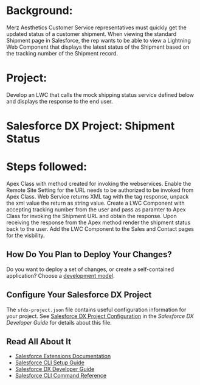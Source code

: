 # Background:
Merz Aesthetics Customer Service representatives must quickly get the updated status of a customer shipment. When viewing the standard Shipment page in Salesforce, the rep wants to be able to view a Lightning Web Component that displays the latest status of the Shipment based on the tracking number of the Shipment record.

# Project:
Develop an LWC that calls the mock shipping status service defined below and displays the response to the end user.

# Salesforce DX Project: Shipment Status

# Steps followed: 
Apex Class with method created for invoking the webservices. Enable the Remote Site Setting for the URL needs to be authorized to be invoked from Apex Class.
Web Service returns XML tag with the tag response, unpack the xml value the return as string value.
Create a LWC Component with accepting tracking number from the user and pass as paramter to Apex Class for invoking the Shipment URL and obtain the response. 
Upon receiving the response from the Apex method render the shipment status back to the user.
Add the LWC Component to the Sales and Contact pages for the visbility.

## How Do You Plan to Deploy Your Changes?

Do you want to deploy a set of changes, or create a self-contained application? Choose a [development model](https://developer.salesforce.com/tools/vscode/en/user-guide/development-models).

## Configure Your Salesforce DX Project

The `sfdx-project.json` file contains useful configuration information for your project. See [Salesforce DX Project Configuration](https://developer.salesforce.com/docs/atlas.en-us.sfdx_dev.meta/sfdx_dev/sfdx_dev_ws_config.htm) in the _Salesforce DX Developer Guide_ for details about this file.

## Read All About It

- [Salesforce Extensions Documentation](https://developer.salesforce.com/tools/vscode/)
- [Salesforce CLI Setup Guide](https://developer.salesforce.com/docs/atlas.en-us.sfdx_setup.meta/sfdx_setup/sfdx_setup_intro.htm)
- [Salesforce DX Developer Guide](https://developer.salesforce.com/docs/atlas.en-us.sfdx_dev.meta/sfdx_dev/sfdx_dev_intro.htm)
- [Salesforce CLI Command Reference](https://developer.salesforce.com/docs/atlas.en-us.sfdx_cli_reference.meta/sfdx_cli_reference/cli_reference.htm)
